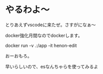 # やるわよ～
とりあえずvscodeに来たぜ。さすがになぁ～

docker強化月間なのでdockerします。

 docker run -v .:/app -it henon-edit

おーおもろ。

早いらしいので、esなんちゃらを使ってみるよ
